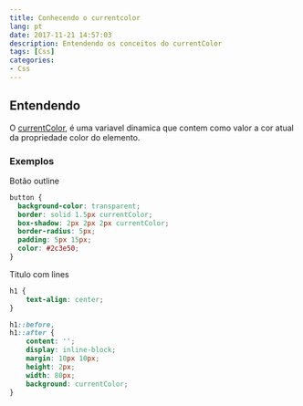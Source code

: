 ```yaml
---
title: Conhecendo o currentcolor
lang: pt
date: 2017-11-21 14:57:03
description: Entendendo os conceitos do currentColor
tags: [Css]
categories: 
- Css
---
```

## Entendendo
O [currentColor](https://www.w3.org/TR/css3-color/#currentcolor), é uma variavel dinamica que contem como valor a cor atual da propriedade color do elemento.
### Exemplos
Botão outline
```css
button {
  background-color: transparent;
  border: solid 1.5px currentColor;
  box-shadow: 2px 2px 2px currentColor;
  border-radius: 5px; 
  padding: 5px 15px;
  color: #2c3e50;
}
```
Titulo com lines 
```css
h1 {
    text-align: center;
}

h1::before,
h1::after {
    content: '';
    display: inline-block;
    margin: 10px 10px;
    height: 2px;
    width: 80px;
    background: currentColor;
}
```